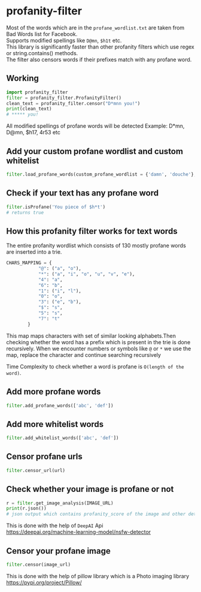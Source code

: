 # profanity-filter

Most of the words which are in the `profane_wordlist.txt` are taken from Bad Words list for Facebook. <br/>
Supports modified spellings like `D@mn`, `$h1t` etc. <br/>
This library is significantly faster than other profanity filters which use regex or string.contains() methods. <br/>
The filter also censors words if their prefixes match with any profane word. 

## Working

```python
import profanity_filter
filter = profanity_filter.ProfanityFilter()
clean_text = profanity_filter.censor("D*mnn you!")
print(clean_text) 
# ***** you!
```

All modified spellings of profane words will be detected
Example: D*mn, D@mn, $h17, 4r53 etc

## Add your custom profane wordlist and custom whitelist
```python
filter.load_profane_words(custom_profane_wordlist = {'damn', 'douche'}, whitelist = {'shit'})
```

## Check if your text has any profane word
```python
filter.isProfane('You piece of $h*t')
# returns true
```

## How this profanity filter works for text words
The entire profanity wordlist which consists of 130 mostly profane words are inserted into a trie.
```python
CHARS_MAPPING = {
            "@": ("a", "o"),
            "*": ("a", "i", "o", "u", "v", "e"),
            "4": "a",
            "6": "b",
            "1": ("i", "l"),
            "0": "o",
            "3": ("e", "b"),
            "$": "s",
            "5": "s",
            "7": "t"
        }
```
This map maps characters with set of similar looking alphabets.Then checking whether the word has a prefix which is present in the trie is done recursively. When we encounter numbers or symbols like `@` or `*` we use the map, replace the character and continue searching recursively <br/>

Time Complexity to check whether a word is profane is `O(length of the word)`.

## Add more profane words
```python
filter.add_profane_words(['abc', 'def'])
```

## Add more whitelist words
```python
filter.add_whitelist_words(['abc', 'def'])
```

## Censor profane urls
```python
filter.censor_url(url)
```

## Check whether your image is profane or not
```python
r = filter.get_image_analysis(IMAGE_URL)
print(r.json())
# json output which contains profanity_score of the image and other details
```
This is done with the help of `DeepAI` Api <br/>
<https://deepai.org/machine-learning-model/nsfw-detector>

## Censor your profane image
```python
filter.censor(image_url)
```
This is done with the help of pillow library which is a Photo imaging library <br/>
<https://pypi.org/project/Pillow/>




